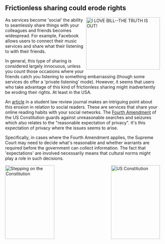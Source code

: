 <!--
layout: post
title: Frictionless sharing could erode rights
author: Amir Chaudhry
excerpt: Giving up right to privacy without thinking about it
-->

## Frictionless sharing could erode rights

<a href="http://www.flickr.com/photos/huffstutterrobertl/5764850142/" title="I LOVE BILL--THE TRUTH IS OUT! by roberthuffstutter, on Flickr"><img src="http://farm6.staticflickr.com/5307/5764850142_6dfb4e6ebe_m.jpg" width="240" height="170" align='right' alt="I LOVE BILL--THE TRUTH IS OUT!"></a>
As services become 'social' the ability to seamlessly share things with your colleagues and friends becomes widespread.  For example, Facebook allows users to connect their music services and share what their listening to with their friends.

In general, this type of sharing is considered largely innocuous, unless you count those occasions where your friends catch you listening to something embarrassing (though some services do offer a 'private listening' mode).  However, it seems that users who take advantage of this kind of frictionless sharing might inadvertently be eroding their rights.  At least in the USA.

An [article][law-review] in a student law review journal makes an intriguing point about this erosion in relation to social readers.  These are services that share your online reading habits with your social networks.  The [Fourth Amendment][] of the US Constitution guards against unreasonable searches and seizures which also relates to the "reasonable expectation of privacy".  It's this expectation of privacy where the issues seems to arise.

Specifically, in cases where the Fourth Amendment applies, the Supreme Court may need to decide what's reasonable and whether warrants are required before the government can collect information.  The fact that 'expectations' are involved necessarily means that cultural norms might play a role in such decisions. 

<a href="http://www.flickr.com/photos/42787205@N00/4477454044/" title="US Constitution by Mark Rasmussen, on Flickr"><img src="http://farm5.staticflickr.com/4069/4477454044_6f8b33c8ff_m.jpg" width="159" height="240" align='right' alt="US Constitution"></a>

<a href="http://www.flickr.com/photos/42787205@N00/4477447436/" title="Stepping on the Constitution by Mark Rasmussen, on Flickr"><img src="http://farm3.staticflickr.com/2687/4477447436_19a44a9d7b_m.jpg" width="160" height="240" align='left' alt="Stepping on the Constitution"></a>



[altantic-article]: http://www.theatlantic.com/technology/archive/2012/03/how-frictionless-sharing-could-undermine-your-legal-right-to-privacy/254277/

[law-review]: http://wakeforestlawreview.com/reading-over-your-shoulder-social-readers-and-privacy-law

[Fourth Amendment]: http://en.wikipedia.org/wiki/Fourth_Amendment_to_the_United_States_Constitution
